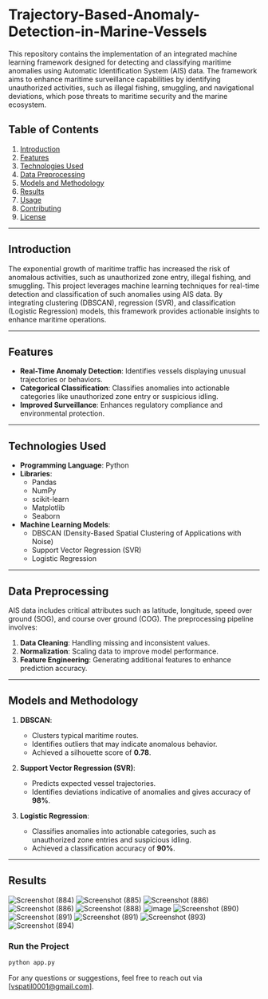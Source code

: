 # Trajectory-Based-Anomaly-Detection-in-Marine-Vessels

This repository contains the implementation of an integrated machine learning framework designed for detecting and classifying maritime anomalies using Automatic Identification System (AIS) data. The framework aims to enhance maritime surveillance capabilities by identifying unauthorized activities, such as illegal fishing, smuggling, and navigational deviations, which pose threats to maritime security and the marine ecosystem.

## Table of Contents

1. [Introduction](#introduction)
2. [Features](#features)
3. [Technologies Used](#technologies-used)
4. [Data Preprocessing](#data-preprocessing)
5. [Models and Methodology](#models-and-methodology)
6. [Results](#results)
7. [Usage](#usage)
8. [Contributing](#contributing)
9. [License](#license)

---

## Introduction

The exponential growth of maritime traffic has increased the risk of anomalous activities, such as unauthorized zone entry, illegal fishing, and smuggling. This project leverages machine learning techniques for real-time detection and classification of such anomalies using AIS data. By integrating clustering (DBSCAN), regression (SVR), and classification (Logistic Regression) models, this framework provides actionable insights to enhance maritime operations.

---

## Features

- **Real-Time Anomaly Detection**: Identifies vessels displaying unusual trajectories or behaviors.
- **Categorical Classification**: Classifies anomalies into actionable categories like unauthorized zone entry or suspicious idling.
- **Improved Surveillance**: Enhances regulatory compliance and environmental protection.

---

## Technologies Used

- **Programming Language**: Python
- **Libraries**:
  - Pandas
  - NumPy
  - scikit-learn
  - Matplotlib
  - Seaborn
- **Machine Learning Models**:
  - DBSCAN (Density-Based Spatial Clustering of Applications with Noise)
  - Support Vector Regression (SVR)
  - Logistic Regression

---

## Data Preprocessing

AIS data includes critical attributes such as latitude, longitude, speed over ground (SOG), and course over ground (COG). The preprocessing pipeline involves:

1. **Data Cleaning**: Handling missing and inconsistent values.
2. **Normalization**: Scaling data to improve model performance.
3. **Feature Engineering**: Generating additional features to enhance prediction accuracy.

---

## Models and Methodology

1. **DBSCAN**:

   - Clusters typical maritime routes.
   - Identifies outliers that may indicate anomalous behavior.
   - Achieved a silhouette score of **0.78**.

2. **Support Vector Regression (SVR)**:

   - Predicts expected vessel trajectories.
   - Identifies deviations indicative of anomalies and gives accuracy of **98%**.

3. **Logistic Regression**:

   - Classifies anomalies into actionable categories, such as unauthorized zone entries and suspicious idling.
   - Achieved a classification accuracy of **90%**.
---

## Results

![Screenshot (884)](https://github.com/user-attachments/assets/7a83d758-4cf0-429b-aaa3-98162face7d8)
![Screenshot (885)](https://github.com/user-attachments/assets/ea762461-8b5a-4c8e-ba9c-f472b0e8fa9f)
![Screenshot (886)](https://github.com/user-attachments/assets/4ce4a671-1aff-4068-9257-4e9dcb5726da)
![Screenshot (886)](https://github.com/user-attachments/assets/3e5d8e02-4e53-4596-b63d-3a168a94dbe0)
![Screenshot (888)](https://github.com/user-attachments/assets/1c293c0b-ca5b-476c-a753-79b9a1c51aa7)
![image](https://github.com/user-attachments/assets/df1910c8-2b83-4c34-8a0c-3f36fd370838)
![Screenshot (890)](https://github.com/user-attachments/assets/28dea210-50ea-4349-acf1-a77ca34774a0)
![Screenshot (891)](https://github.com/user-attachments/assets/d8e33432-0a8a-4b41-9a8a-5570fe7cc52f)
![Screenshot (891)](https://github.com/user-attachments/assets/52872344-1d22-4feb-b938-6f81020c2b36)
![Screenshot (893)](https://github.com/user-attachments/assets/8c6be3fc-2f48-4cc3-8f44-93c1acca8ed4)
![Screenshot (894)](https://github.com/user-attachments/assets/9c225e5c-2ba8-4be3-81b3-a9f1f45bdcac)



### Run the Project

   ```bash
   python app.py
   ```

For any questions or suggestions, feel free to reach out via [vspatil0001@gmail.com].
